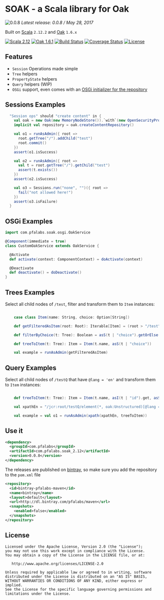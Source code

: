 SOAK - a Scala library for Oak
==============================

![0.0.8](https://img.shields.io/badge/soak-0.0.8-blue.svg) *Latest release: 0.0.8 / May 28, 2017*

Built on [Scala](https://www.scala-lang.org/) ```2.12.2``` and [Oak](https://jackrabbit.apache.org/oak/) ```1.6.x```

[![Scala 2.12](https://img.shields.io/badge/Scala-2.12-red.svg)](https://www.scala-lang.org/)
[![Oak 1.6.1](https://img.shields.io/badge/Oak-1.6.1-green.svg)](https://jackrabbit.apache.org/oak/)
[![Build Status](https://travis-ci.org/stillalex/soak.svg?branch=master)](https://travis-ci.org/stillalex/soak)
[![Coverage Status](https://coveralls.io/repos/stillalex/soak/badge.svg?branch=master&service=github)](https://coveralls.io/github/stillalex/soak?branch=master)
[![License](http://img.shields.io/:license-Apache%202-red.svg)](http://www.apache.org/licenses/LICENSE-2.0.txt)


Features
--------
* ```Session``` Operations made simple
* ```Tree``` helpers
* ```PropertyState``` helpers
* ```Query``` helpers (WIP)
* ```OSGi``` support, even comes with an [OSGi initializer for the repository](src/main/scala/com/pfalabs/soak/osgi/OakService.scala#L28)

Sessions Examples
-----------------

```scala
  "Session ops" should "create content" in {
    val oak = new Oak(new MemoryNodeStore()).`with`(new OpenSecurityProvider())
    implicit val repository = oak.createContentRepository()

    val o1 = runAsAdmin({ root =>
      root.getTree("/").addChild("test")
      root.commit()
    })
    assert(o1.isSuccess)

    val o2 = runAsAdmin({ root =>
      val t = root.getTree("/").getChild("test")
      assert(t.exists())
    })
    assert(o2.isSuccess)

    val o3 = Sessions.run("none", "")({ root =>
      fail("not allowed here!")
    })
    assert(o3.isFailure)
  }
```

OSGi Examples
-------------

```scala
import com.pfalabs.soak.osgi.OakService

@Component(immediate = true)
class CustomOakService extends OakService {

  @Activate
  def activate(context: ComponentContext) = doActivate(context)

  @Deactivate
  def deactivate() = doDeactivate()
}
```

Trees Examples
--------------

Select all child nodes of ```/test```, filter and transform them to ```Item``` instances:

```scala

    case class Item(name: String, choice: Option[String])

    def getFilteredAsItem(root: Root): Iterable[Item] = (root > "/test") /:/ (filterByChoice, treeToItem)

    def filterByChoice(t: Tree): Boolean = asS(t | "choice").getOrElse("").equals("yes")

    def treeToItem(t: Tree): Item = Item(t.name, asS(t | "choice"))

    val example = runAsAdmin(getFilteredAsItem)
```

Query Examples
--------------

Select all child nodes of ```/testQ``` that have ```@lang = 'en'``` and transform them to ```Item``` instances:

```scala

    def treeToItem(t: Tree): Item = Item(t.name, asI(t | "id").get, asS(t | "lang"))

    val xpathEn = "/jcr:root/testQ/element(*, oak:Unstructured)[@lang = 'en']"

    val example = val o1 = runAsAdmin(xpath(xpathEn, treeToItem))
```

Use it
------

```xml
<dependency>
  <groupId>com.pfalabs</groupId>
  <artifactId>com.pfalabs.soak_2.12</artifactId>
  <version>0.0.8</version>
</dependency>
```

The releases are published on [bintray](https://bintray.com/pfalabs/maven/soak), so make sure you add the repository to the ```pom.xml``` file

```xml
<repository>
  <id>bintray-pfalabs-maven</id>
  <name>bintray</name>
  <layout>default</layout>
  <url>http://dl.bintray.com/pfalabs/maven</url>
  <snapshots>
    <enabled>false</enabled>
  </snapshots>
</repository>
```

License
-------

```
Licensed under the Apache License, Version 2.0 (the "License");
you may not use this work except in compliance with the License.
You may obtain a copy of the License in the LICENSE file, or at:

   http://www.apache.org/licenses/LICENSE-2.0

Unless required by applicable law or agreed to in writing, software
distributed under the License is distributed on an "AS IS" BASIS,
WITHOUT WARRANTIES OR CONDITIONS OF ANY KIND, either express or implied.
See the License for the specific language governing permissions and
limitations under the License.
```
